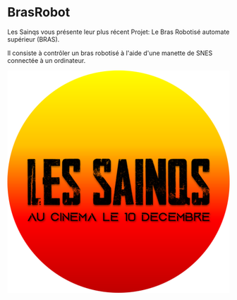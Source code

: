 # BrasRobot

Les Sainqs vous présente leur plus récent Projet: Le Bras Robotisé automate supérieur (BRAS).

Il consiste à contrôler un bras robotisé à l'aide d'une manette de SNES connectée à un ordinateur.

![Les Sainqs](Les_Sainqs_l.png)
